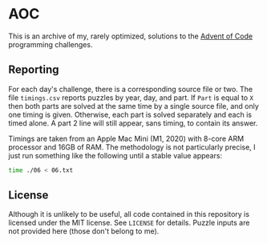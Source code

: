 # AOC

This is an archive of my, rarely optimized, solutions to the
[Advent of Code][1] programming challenges.

## Reporting
For each day's challenge, there is a corresponding source file or two.
The file `timings.csv` reports puzzles by year, day, and part.
If `Part` is equal to `X` then both parts are solved at the same time
by a single source file, and only one timing is given.
Otherwise, each part is solved separately and each is timed alone.
A part 2 line will still appear, sans timing, to contain its answer.

Timings are taken from an Apple Mac Mini (M1, 2020)
with 8-core ARM processor and 16GB of RAM.
The methodology is not particularly precise,
I just run something like the following until a stable value appears:

```sh
time ./06 < 06.txt
```

## License

Although it is unlikely to be useful,
all code contained in this repository is licensed under the MIT license.
See `LICENSE` for details.
Puzzle inputs are not provided here (those don't belong to me).

[1]:  https://adventofcode.com/
